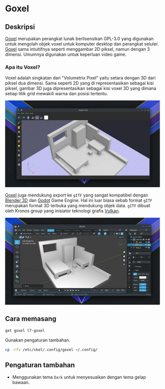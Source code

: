 # Goxel

## Deskripsi

[Goxel] merupakan perangkat lunak berlisensikan GPL-3.0 yang digunakan untuk mengolah objek voxel untuk komputer desktop dan perangkat seluler. [Goxel] sama intuitifnya seperti menggambar 2D piksel, namun dengan 3 dimensi. Umumnya digunakan untuk keperluan video game.

### Apa itu Voxel?

Voxel adalah singkatan dari "Volumetrix Pixel" yaitu setara dengan 3D dari piksel dua dimensi. Sama seperti 2D yang di representasikan sebagai kisi piksel, gambar 3D juga dipresentasikan sebagai kisi voxel 3D yang dimana setiap titik grid mewakili warna dan posisi tertentu.

![Goxel Voxel Editor LangitKetujuh OS](../../media/image/goxel-langitketujuh-id-1.webp)

[Goxel] juga mendukung export ke `gITF` yang sangat kompatibel dengan [Blender 3D] dan [Godot] Game Engine. Hal ini luar biasa sebab format `gITF` merupakan format 3D terbuka yang mendukung objek data. `gITF` dibuat oleh Kronos group yang inisiator teknologi grafis [Vulkan].

![Goxel Voxel Editor LangitKetujuh OS](../../media/image/goxel-langitketujuh-id-2.webp)

## Cara memasang

```sh
get goxel l7-goxel
```

Gunakan pengaturan tambahan.

```sh
cp -rfv /etc/skel/.config/goxel ~/.config/
```

## Pengaturan tambahan

- Menggunakan tema `Dark` untuk menyesuaikan dengan tema gelap bawaan.

[Goxel]:https://goxel.xyz/
[Blender 3D]:./blender.md
[Godot]:../game/godot.md
[Vulkan]:../../konfigurasi/driver/grafis/vulkan.md
